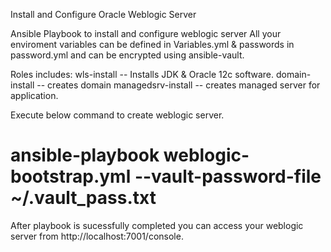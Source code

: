 Install and Configure Oracle Weblogic Server

Ansible Playbook  to install and configure weblogic server 
All your enviroment variables can be defined in Variables.yml & passwords in password.yml and can be encrypted using ansible-vault. 

Roles includes: 
wls-install -- Installs JDK & Oracle 12c software. 
domain-install -- creates domain 
managedsrv-install -- creates managed server for application. 

Execute below command to create weblogic server.

# ansible-playbook weblogic-bootstrap.yml --vault-password-file ~/.vault_pass.txt

After playbook is sucessfully completed you can access your weblogic server from http://localhost:7001/console. 
